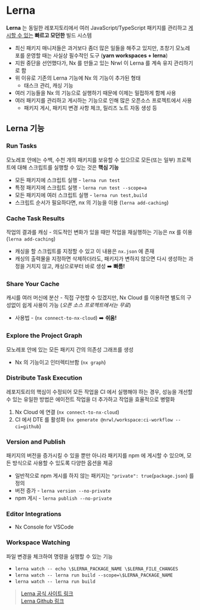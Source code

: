 # Lerna

**Lerna** 는 동일한 레포지토리에서 여러 JavaScript/TypeScript 패키지를 관리하고 <u>게시할 수 있는</u> **빠르고 모던한** 빌드 시스템

- 최신 패키지 매니저들은 과거보다 좀더 많은 일들을 해주고 있지만, 초창기 모노레포를 운영할 때는 사실상 필수적인 도구 (**yarn workspaces + lerna**)
- 지원 중단을 선언했다가, Nx 를 만들고 있는 Nrwl 이 Lerna 를 계속 유지 관리하기로 함
- 위 이유로 기존의 Lerna 기능에 Nx 의 기능이 추가된 형태
  - 태스크 관리, 캐싱 기능
- 여러 기능들을 Nx 의 기능으로 실행하기 때문에 이제는 밀접하게 함께 사용
- 여러 패키지를 관리하고 게시하는 기능으로 인해 많은 오픈소스 프로젝트에서 사용
  - 패키지 게시, 패키지 변경 사항 체크, 릴리즈 노트 자동 생성 등

## Lerna 기능

### Run Tasks

모노레포 안에는 수백, 수천 개의 패키지를 보유할 수 있으므로 모든(또는 일부) 프로젝트에 대해 스크립트를 실행할 수 있는 것은 **핵심 기능**

- 모든 패키지에 스크립트 실행 - `lerna run test`
- 특정 패키지에 스크립트 실행 - `lerna run test --scope=a`
- 모든 패키지에 여러 스크립트 실행 - `lerna run test,build`
- 스크립트 순서가 필요하다면, nx 의 기능을 이용 (`lerna add-caching`)

### Cache Task Results

작업의 결과를 캐싱 - 의도적인 변화가 있을 때만 작업을 재실행하는 기능은 nx 를 이용 (`lerna add-caching`)

- 캐싱을 할 스크립트를 지정할 수 있고 이 내용은 `nx.json` 에 존재
- 캐싱의 출력물을 지정하면 삭제하더라도, 패키지가 변하지 않으면 다시 생성하는 과정을 거치지 않고, 캐싱으로부터 바로 생성 ➡️ **빠름!**

### Share Your Cache

캐시를 여러 머신에 분산 - 직접 구현할 수 있겠지만, Nx Cloud 를 이용하면 별도의 구성없이 쉽게 사용이 가능 (_오픈 소스 프로젝트에서는 무료_)

- 사용법 - (`nx connect-to-nx-cloud`) ➡️ **쉬움!**

### Explore the Project Graph

모노레포 안에 있는 모든 패키지 간의 의존성 그래프를 생성

- Nx 의 기능이고 인터렉티브함 (`nx graph`)

### Distribute Task Execution

레포지토리의 핵심이 수정되어 모든 작업을 CI 에서 실행해야 하는 경우, 성능을 개선할 수 있는 유일한 방법은 에이전트 작업을 더 추가하고 작업을 효율적으로 병렬화

1. Nx Cloud 에 연결 (`nx connect-to-nx-cloud`)
2. CI 에서 DTE 를 활성화 (`nx generate @nrwl/workspace:ci-workflow --ci=github`)

### Version and Publish

패키지의 버전을 증가시킬 수 있을 뿐만 아니라 패키지를 npm 에 게시할 수 있으며, 모든 방식으로 사용할 수 있도록 다양한 옵션을 제공

- 일반적으로 npm 게시를 하지 않는 패키지는 `"private": true`(`package.json`) 를 정의
- 버전 증가 - `lerna version --no-private`
- npm 게시 - `lerna publish --no-private`

### Editor Integrations

- Nx Console for VSCode

### Workspace Watching

파일 변경을 체크하여 명령을 실행할 수 있는 기능

- `lerna watch -- echo \$LERNA_PACKAGE_NAME \$LERNA_FILE_CHANGES`
- `lerna watch -- lerna run build --scope=\$LERNA_PACKAGE_NAME`
- `lerna watch -- lerna run build`

> [Lerna 공식 사이트 링크](https://lerna.js.org/)  
> [Lerna Github 링크](https://github.com/lerna/lerna)

